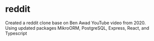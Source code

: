 # reddit
Created a reddit clone base on Ben Awad YouTube video from 2020.
<br/>
Using updated packages MikroORM, PostgreSQL, Express, React, and Typescript
